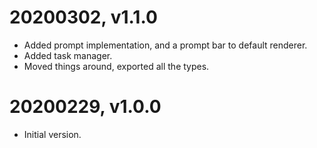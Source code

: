 # 20200302, v1.1.0
* Added prompt implementation, and a prompt bar to default renderer.
* Added task manager.
* Moved things around, exported all the types.

# 20200229, v1.0.0
* Initial version.